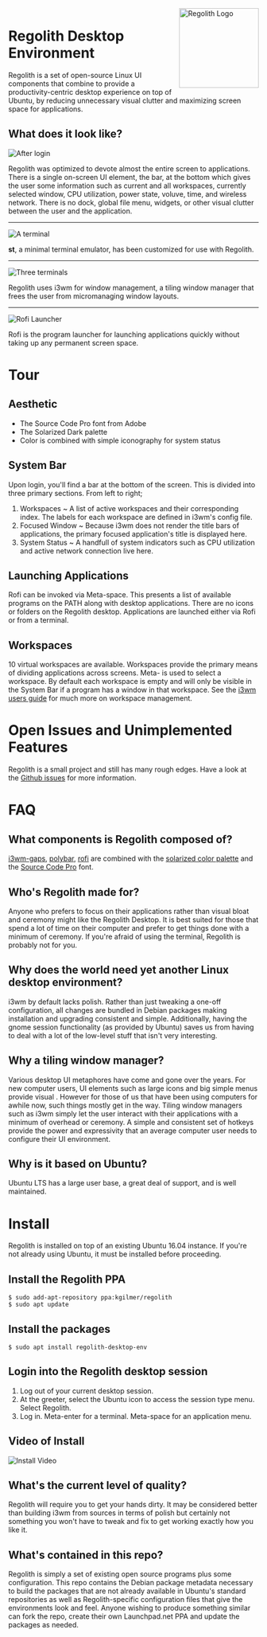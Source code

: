 <img align="right" width="160" height="160" title="Regolith Logo" src="./assets/logo-icon.png">

# Regolith Desktop Environment

Regolith is a set of open-source Linux UI components that combine to provide a productivity-centric desktop experience on top of Ubuntu, by reducing unnecessary visual clutter and maximizing screen space for applications.

## What does it look like?

![After login](assets/screenshot-empty.png?raw=true "After login.")

Regolith was optimized to devote almost the entire screen to applications.  There is a single on-screen UI element, the bar, at the bottom which gives the user some information such as current and all workspaces, currently selected window, CPU utilization, power state, voluve, time, and wireless network.  There is no dock, global file menu, widgets, or other visual clutter between the user and the application.

---

![A terminal](assets/screenshot-terminal.png?raw=true "A single terminal (stterm)")


**st**, a minimal terminal emulator, has been customized for use with Regolith.

---

![Three terminals](assets/screenshot-terminal-3.png?raw=true "Regolith uses i3wm for window management, a tiling window manager that frees the user from micromanaging window layouts.")


Regolith uses i3wm for window management, a tiling window manager that frees the user from micromanaging window layouts.

---

![Rofi Launcher](assets/screenshot-rofi.png?raw=true "Rofi is the program launcher for launching applications quickly without taking up any screen space.")

Rofi is the program launcher for launching applications quickly without taking up any permanent screen space.

# Tour

## Aesthetic

* The Source Code Pro font from Adobe
* The Solarized Dark palette  
* Color is combined with simple iconography for system status

## System Bar

Upon login, you'll find a bar at the bottom of the screen.  This is divided into three primary sections.  From left to right;

1. Workspaces ~ A list of active workspaces and their corresponding index.  The labels for each workspace are defined in i3wm's config file.
2. Focused Window ~ Because i3wm does not render the title bars of applications, the primary focused application's title is displayed here.
3. System Status ~ A handfull of system indicators such as CPU utilization and active network connection live here.

## Launching Applications

Rofi can be invoked via Meta-space.  This presents a list of available programs on the PATH along with desktop applications.  There are no icons or folders on the Regolith desktop.  Applications are launched either via Rofi or from a terminal.

## Workspaces

10 virtual workspaces are available.  Workspaces provide the primary means of dividing applications across screens.  Meta-<number key> is used to select a workspace.  By default each workspace is empty and will only be visible in the System Bar if a program has a window in that workspace.  See the [i3wm users guide](https://i3wm.org/docs/userguide.html#_using_i3) for much more on workspace management.

# Open Issues and Unimplemented Features

Regolith is a small project and still has many rough edges.  Have a look at the [Github issues](https://github.com/kgilmer/Regolith-Desktop-Environment/issues) for more information.

# FAQ

## What components is Regolith composed of?

[i3wm-gaps](https://github.com/Airblader/i3), [polybar](https://github.com/jaagr/polybar), [rofi](https://github.com/DaveDavenport/rofi) are combined with the [solarized color palette](http://ethanschoonover.com/solarized) and the [Source Code Pro](https://github.com/adobe-fonts/source-code-pro) font.

## Who's Regolith made for?

Anyone who prefers to focus on their applications rather than visual bloat and ceremony might like the Regolith Desktop.  It is best suited for those that spend a lot of time on their computer and prefer to get things done with a minimum of ceremony.  If you're afraid of using the terminal, Regolith is probably not for you.

## Why does the world need yet another Linux desktop environment?

i3wm by default lacks polish.  Rather than just tweaking a one-off configuration, all changes are bundled in Debian packages making installation and upgrading consistent and simple.  Additionally, having the gnome session functionality (as provided by Ubuntu) saves us from having to deal with a lot of the low-level stuff that isn't very interesting.

## Why a tiling window manager?

Various desktop UI metaphores have come and gone over the years.  For new computer users, UI elements such as large icons and big simple menus provide visual .  However for those of us that have been using computers for awhile now, such things mostly get in the way.  Tiling window managers such as i3wm simply let the user interact with their applications with a minimum of overhead or ceremony.  A simple and consistent set of hotkeys provide the power and expressivity that an average computer user needs to configure their UI environment.

## Why is it based on Ubuntu?

Ubuntu LTS has a large user base, a great deal of support, and is well maintained.

# Install

Regolith is installed on top of an existing Ubuntu 16.04 instance.  If you're not already using Ubuntu, it must be installed before proceeding.

## Install the Regolith PPA

```
$ sudo add-apt-repository ppa:kgilmer/regolith
$ sudo apt update
```

## Install the packages

```
$ sudo apt install regolith-desktop-env
```

## Login into the Regolith desktop session

1. Log out of your current desktop session.
2. At the greeter, select the Ubuntu icon to access the session type menu.  Select Regolith.
3. Log in.  Meta-enter for a terminal.  Meta-space for an application menu.

## Video of Install

![Install Video](https://github.com/kgilmer/Regolith-Desktop-Environment/raw/master/assets/regolith-install.gif)



## What's the current level of quality?

Regolith will require you to get your hands dirty.  It may be considered better than building i3wm from sources in terms of polish but certainly not something you won't have to tweak and fix to get working exactly how you like it. 

## What's contained in this repo?

Regolith is simply a set of existing open source programs plus some configuration.  This repo contains the Debian package metadata necessary to build the packages that are not already available in Ubuntu's standard repositories as well as Regolith-specific configuration files that give the environments look and feel.  Anyone wishing to produce something similar can fork the repo, create their own Launchpad.net PPA and update the packages as needed.
